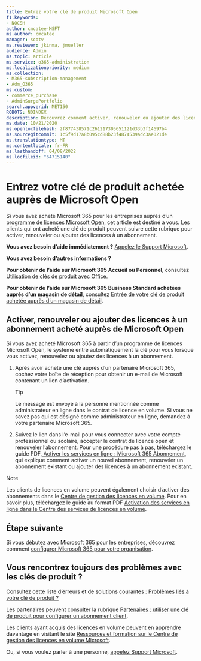 ```yaml
---
title: Entrez votre clé de produit Microsoft Open
f1.keywords:
- NOCSH
author: cmcatee-MSFT
ms.author: cmcatee
manager: scotv
ms.reviewer: jkinma, jmueller
audience: Admin
ms.topic: article
ms.service: o365-administration
ms.localizationpriority: medium
ms.collection:
- M365-subscription-management
- Adm_O365
ms.custom:
- commerce_purchase
- AdminSurgePortfolio
search.appverid: MET150
ROBOTS: NOINDEX
description: Découvrez comment activer, renouveler ou ajouter des licences à un abonnement Microsoft 365 entreprise.
ms.date: 10/21/2020
ms.openlocfilehash: 2f877438571c261217305651121d33b3f14697b4
ms.sourcegitcommit: 1c5f9d17a8b095cd88b23f4874539adc3ae021de
ms.translationtype: MT
ms.contentlocale: fr-FR
ms.lasthandoff: 04/08/2022
ms.locfileid: "64715140"
---
```

# <a name="enter-your-product-key-purchased-from-microsoft-open"></a>Entrez votre clé de produit achetée auprès de Microsoft Open

Si vous avez acheté Microsoft 365 pour les entreprises auprès d’un [programme de licences Microsoft Open](https://go.microsoft.com/fwlink/p/?LinkID=613298), cet article est destiné à vous. Les clients qui ont acheté une clé de produit peuvent suivre cette rubrique pour activer, renouveler ou ajouter des licences à un abonnement.
  
 **Vous avez besoin d’aide immédiatement ?** [Appelez le Support Microsoft](../admin/get-help-support.md).
  
 **Vous avez besoin d’autres informations ?**

 **Pour obtenir de l’aide sur Microsoft 365 Accueil ou Personnel**, consultez [Utilisation de clés de produit avec Office](https://support.microsoft.com/office/12a5763a-d45c-4685-8c95-a44500213759).
  
 **Pour obtenir de l’aide sur Microsoft 365 Business Standard achetées auprès d’un magasin de détail**, consultez [Entrée de votre clé de produit achetée auprès d’un magasin de détail](enter-your-product-key.md).
  
## <a name="activate-renew-or-add-licenses-to-a-subscription-purchased-from-microsoft-open"></a>Activer, renouveler ou ajouter des licences à un abonnement acheté auprès de Microsoft Open

Si vous avez acheté Microsoft 365 à partir d’un programme de licences Microsoft Open, le système entre automatiquement la clé pour vous lorsque vous activez, renouvelez ou ajoutez des licences à un abonnement.
  
1. Après avoir acheté une clé auprès d’un partenaire Microsoft 365, cochez votre boîte de réception pour obtenir un e-mail de Microsoft contenant un lien d’activation.

    > [!TIP]
    >  Le message est envoyé à la personne mentionnée comme administrateur en ligne dans le contrat de licence en volume. Si vous ne savez pas qui est désigné comme administrateur en ligne, demandez à votre partenaire Microsoft 365. 
  
2. Suivez le lien dans l’e-mail pour vous connecter avec votre compte professionnel ou scolaire, accepter le contrat de licence open et renouveler l’abonnement. Pour une procédure pas à pas, téléchargez le guide PDF[, Activer les services en ligne : Microsoft 365 Abonnement](https://go.microsoft.com/fwlink/p/?LinkId=618100), qui explique comment activer un nouvel abonnement, renouveler un abonnement existant ou ajouter des licences à un abonnement existant.

> [!NOTE]
> Les clients de licences en volume peuvent également choisir d’activer des abonnements dans le [Centre de gestion des licences en volume](https://go.microsoft.com/fwlink/p/?LinkID=282016). Pour en savoir plus, téléchargez le guide au format PDF [Activation des services en ligne dans le Centre des services de licences en volume](https://go.microsoft.com/fwlink/p/?LinkId=618096).
  
## <a name="whats-next"></a>Étape suivante

Si vous débutez avec Microsoft 365 pour les entreprises, découvrez comment [configurer Microsoft 365 pour votre organisation](../admin/setup/setup.md).
  
## <a name="still-having-trouble-with-product-keys"></a>Vous rencontrez toujours des problèmes avec les clés de produit ?

Consultez cette liste d’erreurs et de solutions courantes : [Problèmes liés à votre clé de produit ?](product-key-errors-and-solutions.md)
  
Les partenaires peuvent consulter la rubrique [Partenaires : utiliser une clé de produit pour configurer un abonnement client](https://support.microsoft.com/office/cf22c50f-95c9-4fa2-b959-c264de256d40).
  
Les clients ayant acquis des licences en volume peuvent en apprendre davantage en visitant le site [Ressources et formation sur le Centre de gestion des licences en volume Microsoft](https://go.microsoft.com/fwlink/p/?LinkId=618103).
  
Ou, si vous voulez parler à une personne, [appelez Support Microsoft](../admin/get-help-support.md).
